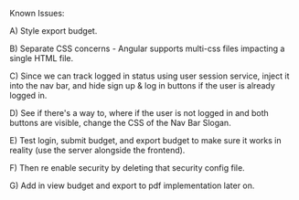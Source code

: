 Known Issues: 

A) Style export budget. 

B) Separate CSS concerns - Angular supports multi-css files impacting a single HTML file.

C) Since we can track logged in status using user session service, inject it into the nav bar, and hide sign up & log in buttons if the user is already logged in. 

D) See if there's a way to, where if the user is not logged in and both buttons are visible, change the CSS of the Nav Bar Slogan.

E) Test login, submit budget, and export budget to make sure it works in reality (use the server alongside the frontend).

F) Then re enable security by deleting that security config file.

G) Add in view budget and export to pdf implementation later on. 